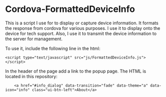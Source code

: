 # Cordova-FormattedDeviceInfo

This is a script I use for to display or capture device information.  It formats the response from cordova for various purposes.  I use it to display onto the device for tech support.  Also, I use it to transmit the device information to the server for management.  

To use it, include the following line in the html:

    <script type="text/javascript" src="js/FormattedDeviceInfo.js"></script> 

In the header of the page add a link to the popup page.  The HTML is located in this repository:

        <a href="#info_dialog" data-transition="fade" data-theme="a" data-icon="info" class="ui-btn-left">About</a>


